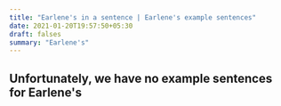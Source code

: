 ```yaml
---
title: "Earlene's in a sentence | Earlene's example sentences"
date: 2021-01-20T19:57:50+05:30
draft: falses
summary: "Earlene's"
---
```

## Unfortunately, we have no example sentences for Earlene's                 
